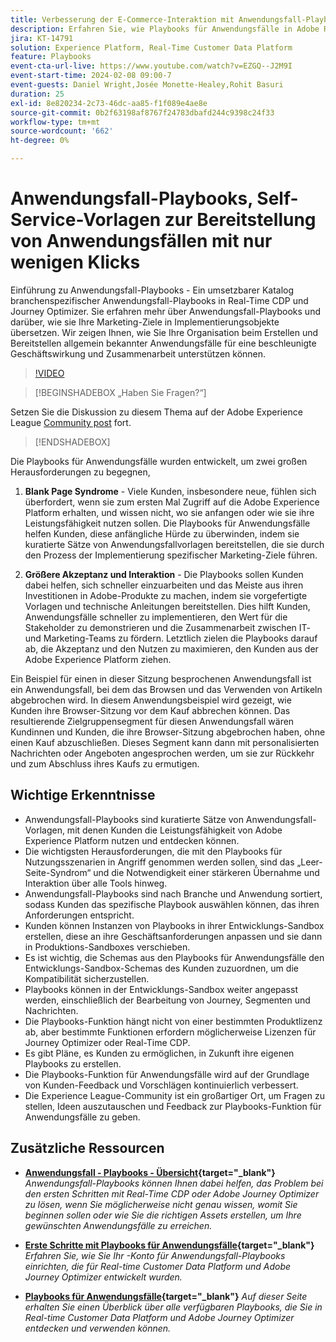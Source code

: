 ```yaml
---
title: Verbesserung der E-Commerce-Interaktion mit Anwendungsfall-Playbooks, Self-Service-Vorlagen zur Bereitstellung von E-Commerce-Anwendungsfällen mit nur wenigen Klicks
description: Erfahren Sie, wie Playbooks für Anwendungsfälle in Adobe Real-Time CDP und Adobe Journey Optimizer einfach bereitgestellt werden können und Potenziale zur Verbesserung der E-Commerce-Kundeninteraktion erschließen.
jira: KT-14791
solution: Experience Platform, Real-Time Customer Data Platform
feature: Playbooks
event-cta-url-live: https://www.youtube.com/watch?v=EZGQ--J2M9I
event-start-time: 2024-02-08 09:00-7
event-guests: Daniel Wright,Josée Monette-Healey,Rohit Basuri
duration: 25
exl-id: 8e820234-2c73-46dc-aa85-f1f089e4ae8e
source-git-commit: 0b2f63198af8767f24783dbafd244c9398c24f33
workflow-type: tm+mt
source-wordcount: '662'
ht-degree: 0%

---
```


# Anwendungsfall-Playbooks, Self-Service-Vorlagen zur Bereitstellung von Anwendungsfällen mit nur wenigen Klicks

Einführung zu Anwendungsfall-Playbooks - Ein umsetzbarer Katalog branchenspezifischer Anwendungsfall-Playbooks in Real-Time CDP und Journey Optimizer. Sie erfahren mehr über Anwendungsfall-Playbooks und darüber, wie sie Ihre Marketing-Ziele in Implementierungsobjekte übersetzen. Wir zeigen Ihnen, wie Sie Ihre Organisation beim Erstellen und Bereitstellen allgemein bekannter Anwendungsfälle für eine beschleunigte Geschäftswirkung und Zusammenarbeit unterstützen können.

>[!VIDEO](https://video.tv.adobe.com/v/3426930/?quality=12&learn=on)

>[!BEGINSHADEBOX „Haben Sie Fragen?“]

Setzen Sie die Diskussion zu diesem Thema auf der Adobe Experience League [Community post](https://experienceleaguecommunities.adobe.com/t5/adobe-experience-platform/experience-league-live-post-session-discussion-use-case/m-p/651643?profile.language=de#M488) fort.

>[!ENDSHADEBOX]

Die Playbooks für Anwendungsfälle wurden entwickelt, um zwei großen Herausforderungen zu begegnen,

1. **Blank Page Syndrome** - Viele Kunden, insbesondere neue, fühlen sich überfordert, wenn sie zum ersten Mal Zugriff auf die Adobe Experience Platform erhalten, und wissen nicht, wo sie anfangen oder wie sie ihre Leistungsfähigkeit nutzen sollen. Die Playbooks für Anwendungsfälle helfen Kunden, diese anfängliche Hürde zu überwinden, indem sie kuratierte Sätze von Anwendungsfallvorlagen bereitstellen, die sie durch den Prozess der Implementierung spezifischer Marketing-Ziele führen.

1. **Größere Akzeptanz und Interaktion** - Die Playbooks sollen Kunden dabei helfen, sich schneller einzuarbeiten und das Meiste aus ihren Investitionen in Adobe-Produkte zu machen, indem sie vorgefertigte Vorlagen und technische Anleitungen bereitstellen.  Dies hilft Kunden, Anwendungsfälle schneller zu implementieren, den Wert für die Stakeholder zu demonstrieren und die Zusammenarbeit zwischen IT- und Marketing-Teams zu fördern.  Letztlich zielen die Playbooks darauf ab, die Akzeptanz und den Nutzen zu maximieren, den Kunden aus der Adobe Experience Platform ziehen.

Ein Beispiel für einen in dieser Sitzung besprochenen Anwendungsfall ist ein Anwendungsfall, bei dem das Browsen und das Verwenden von Artikeln abgebrochen wird. In diesem Anwendungsbeispiel wird gezeigt, wie Kunden ihre Browser-Sitzung vor dem Kauf abbrechen können. Das resultierende Zielgruppensegment für diesen Anwendungsfall wären Kundinnen und Kunden, die ihre Browser-Sitzung abgebrochen haben, ohne einen Kauf abzuschließen. Dieses Segment kann dann mit personalisierten Nachrichten oder Angeboten angesprochen werden, um sie zur Rückkehr und zum Abschluss ihres Kaufs zu ermutigen.

## Wichtige Erkenntnisse

* Anwendungsfall-Playbooks sind kuratierte Sätze von Anwendungsfall-Vorlagen, mit denen Kunden die Leistungsfähigkeit von Adobe Experience Platform nutzen und entdecken können.
* Die wichtigsten Herausforderungen, die mit den Playbooks für Nutzungsszenarien in Angriff genommen werden sollen, sind das „Leer-Seite-Syndrom“ und die Notwendigkeit einer stärkeren Übernahme und Interaktion über alle Tools hinweg.
* Anwendungsfall-Playbooks sind nach Branche und Anwendung sortiert, sodass Kunden das spezifische Playbook auswählen können, das ihren Anforderungen entspricht.
* Kunden können Instanzen von Playbooks in ihrer Entwicklungs-Sandbox erstellen, diese an ihre Geschäftsanforderungen anpassen und sie dann in Produktions-Sandboxes verschieben.
* Es ist wichtig, die Schemas aus den Playbooks für Anwendungsfälle den Entwicklungs-Sandbox-Schemas des Kunden zuzuordnen, um die Kompatibilität sicherzustellen.
* Playbooks können in der Entwicklungs-Sandbox weiter angepasst werden, einschließlich der Bearbeitung von Journey, Segmenten und Nachrichten.
* Die Playbooks-Funktion hängt nicht von einer bestimmten Produktlizenz ab, aber bestimmte Funktionen erfordern möglicherweise Lizenzen für Journey Optimizer oder Real-Time CDP.
* Es gibt Pläne, es Kunden zu ermöglichen, in Zukunft ihre eigenen Playbooks zu erstellen.
* Die Playbooks-Funktion für Anwendungsfälle wird auf der Grundlage von Kunden-Feedback und Vorschlägen kontinuierlich verbessert.
* Die Experience League-Community ist ein großartiger Ort, um Fragen zu stellen, Ideen auszutauschen und Feedback zur Playbooks-Funktion für Anwendungsfälle zu geben.

## Zusätzliche Ressourcen

* **[Anwendungsfall - Playbooks - Übersicht](https://experienceleague.adobe.com/docs/experience-platform/use-case-playbooks/playbooks/overview.html?lang=de){target="_blank"}**
  *Anwendungsfall-Playbooks können Ihnen dabei helfen, das Problem bei den ersten Schritten mit Real-Time CDP oder Adobe Journey Optimizer zu lösen, wenn Sie möglicherweise nicht genau wissen, womit Sie beginnen sollen oder wie Sie die richtigen Assets erstellen, um Ihre gewünschten Anwendungsfälle zu erreichen.*

* **[Erste Schritte mit Playbooks für Anwendungsfälle](https://experienceleague.adobe.com/docs/experience-platform/use-case-playbooks/playbooks/get-started.html?lang=de){target="_blank"}**
  *Erfahren Sie, wie Sie Ihr -Konto für Anwendungsfall-Playbooks einrichten, die für Real-time Customer Data Platform und Adobe Journey Optimizer entwickelt wurden.*

* **[Playbooks für Anwendungsfälle](https://experienceleague.adobe.com/docs/experience-platform/use-case-playbooks/playbooks/playbooks-list.html?lang=de){target="_blank"}**
  *Auf dieser Seite erhalten Sie einen Überblick über alle verfügbaren Playbooks, die Sie in Real-time Customer Data Platform und Adobe Journey Optimizer entdecken und verwenden können.*
